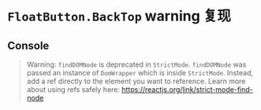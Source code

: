# `FloatButton.BackTop` warning 复现


## Console

> Warning: `findDOMNode` is deprecated in `StrictMode`.
> `findDOMNode` was passed an instance of `DomWrapper` which is inside `StrictMode`.
> Instead, add a ref directly to the element you want to reference.
> Learn more about using refs safely here: https://reactjs.org/link/strict-mode-find-node
